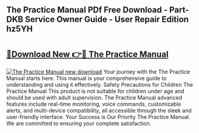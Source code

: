 ## The Practice Manual PDf Free Download - Part-DKB Service Owner Guide - User Repair Edition hz5YH

# <h2><a href="http://cf15107.oget.top/?id=The+Practice+Manual">🔗Download New 👉🔴 The Practice Manual</a></h2>

[![The Practice Manual new download](https://i.imgur.com/5g1atiW.png)](http://cf15107.oget.top/?id=The+Practice+Manual)
Your journey with the The Practice Manual starts here. This manual is your comprehensive guide to understanding and using it effectively. Safety Precautions for Children The Practice Manual This product is not suitable for children under age and should be used with adult supervision. The Practice Manual advanced features include real-time monitoring, voice commands, customizable alerts, and multi-device compatibility, all accessible through the sleek and user-friendly interface. Your Success is Our Priority The Practice Manual. We are committed to ensuring your complete satisfaction.
